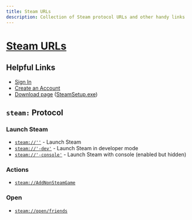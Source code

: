```yaml
---
title: Steam URLs
description: Collection of Steam protocol URLs and other handy links
---
```


[Steam URLs][project]
=====================

Helpful Links
-------------

  * [Sign In](https://steamcommunity.com/login/home/)
  * [Create an Account](https://store.steampowered.com/join/)
  * [Download page](https://store.steampowered.com/about/) ([SteamSetup.exe](http://media.steampowered.com/client/installer/SteamSetup.exe))

`steam:` Protocol
-----------------

### Launch Steam

* [`steam://''`](steam://'') - Launch Steam
* [`steam://'-dev'`](steam://'-dev') - Launch Steam in developer mode
* [`steam://'-console'`](steam://'-console') - Launch Steam with console (enabled but hidden)

### Actions

* [`steam://AddNonSteamGame`](steam://AddNonSteamGame)

### Open

* [`steam://open/friends`](steam://open/friends)

[project]: https://github.com/j-/steam-urls
